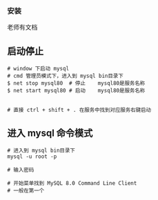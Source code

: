 ### 安装

老师有文档



## 启动停止


```shell
# window 下启动 mysql
# cmd 管理员模式下，进入到 mysql bin目录下
$ net stop mysql80	# 停止 	mysql80是服务名称
$ net start mysql80	# 启动	mysql80是服务名称


# 直接 ctrl + shift + . 在服务中找到对应服务右键启动
```





## 进入 mysql 命令模式

```shell
# 进入到 mysql bin目录下
mysql -u root -p

# 输入密码
```

```shell
# 开始菜单找到 MySQL 8.0 Command Line Client
# 一般在第一个
```

